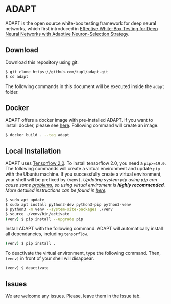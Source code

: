 # ADAPT
ADAPT is the open source white-box testing framework for deep neural networks, which first introduced
in [Effective White-Box Testing for Deep Neural Networks with Adaptive Neuron-Selection Strategy](http://prl.korea.ac.kr/~pronto/home/papers/issta20.pdf).

## Download
Download this repository using git.
```bash
$ git clone https://github.com/kupl/adapt.git
$ cd adapt
```
The following commands in this document will be executed inside the ```adapt``` folder.

## Docker
ADAPT offers a docker image with pre-installed ADAPT.
If you want to install docker, please see [here](https://docs.docker.com/get-docker/).
Following command will create an image.
```bash
$ docker build . --tag adapt
```

## Local Installation
ADAPT uses [Tensorflow 2.0](https://www.tensorflow.org/). To install tensorflow 2.0, you need a ```pip>=19.0```.
The following commands will create a virtual environment and update ```pip``` with the Ubuntu machine.
If you successfully create a virtual environment, your shell will be prefixed by ```(venv)```.
*Updating system ```pip``` using ```pip``` can cause some [problems](https://github.com/pypa/pip/issues/5599), so using virtual enviroment is **highly recommended**.
More detailed instructions can be found in [here](https://www.tensorflow.org/install/pip).*
``` bash
$ sudo apt update
$ sudo apt install python3-dev python3-pip python3-venv
$ python3 -m venv --system-site-packages ./venv
$ source ./venv/bin/activate
(venv) $ pip install --upgrade pip
```
Install ADAPT with the following command. ADAPT will automatically install all dependancies, including ```tensorflow```.
```bash
(venv) $ pip install .
```
To deactivate the virtual environment, type the following command. Then, ```(venv)``` in front of your shell will disappear.
```
(venv) $ deactivate
```

## Issues
We are welcome any issues. Please, leave them in the Issue tab.
